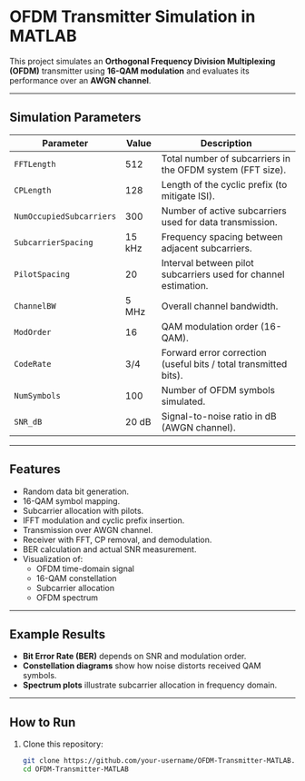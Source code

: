 # OFDM Transmitter Simulation in MATLAB

This project simulates an **Orthogonal Frequency Division Multiplexing (OFDM)** transmitter using **16-QAM modulation** and evaluates its performance over an **AWGN channel**.

---

## Simulation Parameters

| Parameter                 | Value     | Description                                                                 |
|---------------------------|-----------|-----------------------------------------------------------------------------|
| `FFTLength`               | 512       | Total number of subcarriers in the OFDM system (FFT size).                  |
| `CPLength`                | 128       | Length of the cyclic prefix (to mitigate ISI).                              |
| `NumOccupiedSubcarriers`  | 300       | Number of active subcarriers used for data transmission.                    |
| `SubcarrierSpacing`       | 15 kHz    | Frequency spacing between adjacent subcarriers.                             |
| `PilotSpacing`            | 20        | Interval between pilot subcarriers used for channel estimation.             |
| `ChannelBW`               | 5 MHz     | Overall channel bandwidth.                                                  |
| `ModOrder`                | 16        | QAM modulation order (16-QAM).                                              |
| `CodeRate`                | 3/4       | Forward error correction (useful bits / total transmitted bits).            |
| `NumSymbols`              | 100       | Number of OFDM symbols simulated.                                           |
| `SNR_dB`                  | 20 dB     | Signal-to-noise ratio in dB (AWGN channel).                                 |

---

## Features

- Random data bit generation.  
- 16-QAM symbol mapping.  
- Subcarrier allocation with pilots.  
- IFFT modulation and cyclic prefix insertion.  
- Transmission over AWGN channel.  
- Receiver with FFT, CP removal, and demodulation.  
- BER calculation and actual SNR measurement.  
- Visualization of:
  - OFDM time-domain signal
  - 16-QAM constellation
  - Subcarrier allocation
  - OFDM spectrum

---

## Example Results

- **Bit Error Rate (BER)** depends on SNR and modulation order.  
- **Constellation diagrams** show how noise distorts received QAM symbols.  
- **Spectrum plots** illustrate subcarrier allocation in frequency domain.

---

## How to Run

1. Clone this repository:

   ```bash
   git clone https://github.com/your-username/OFDM-Transmitter-MATLAB.git
   cd OFDM-Transmitter-MATLAB
